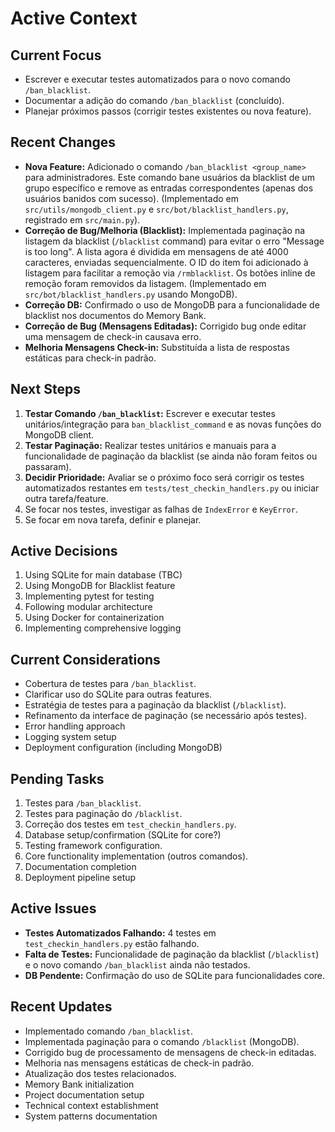 # Active Context

## Current Focus
- Escrever e executar testes automatizados para o novo comando `/ban_blacklist`.
- Documentar a adição do comando `/ban_blacklist` (concluído).
- Planejar próximos passos (corrigir testes existentes ou nova feature).

## Recent Changes
- **Nova Feature:** Adicionado o comando `/ban_blacklist <group_name>` para administradores. Este comando bane usuários da blacklist de um grupo específico e remove as entradas correspondentes (apenas dos usuários banidos com sucesso). (Implementado em `src/utils/mongodb_client.py` e `src/bot/blacklist_handlers.py`, registrado em `src/main.py`).
- **Correção de Bug/Melhoria (Blacklist):** Implementada paginação na listagem da blacklist (`/blacklist` command) para evitar o erro "Message is too long". A lista agora é dividida em mensagens de até 4000 caracteres, enviadas sequencialmente. O ID do item foi adicionado à listagem para facilitar a remoção via `/rmblacklist`. Os botões inline de remoção foram removidos da listagem. (Implementado em `src/bot/blacklist_handlers.py` usando MongoDB).
- **Correção DB:** Confirmado o uso de MongoDB para a funcionalidade de blacklist nos documentos do Memory Bank.
- **Correção de Bug (Mensagens Editadas):** Corrigido bug onde editar uma mensagem de check-in causava erro.
- **Melhoria Mensagens Check-in:** Substituída a lista de respostas estáticas para check-in padrão.

## Next Steps
1.  **Testar Comando `/ban_blacklist`:** Escrever e executar testes unitários/integração para `ban_blacklist_command` e as novas funções do MongoDB client.
2.  **Testar Paginação:** Realizar testes unitários e manuais para a funcionalidade de paginação da blacklist (se ainda não foram feitos ou passaram).
3.  **Decidir Prioridade:** Avaliar se o próximo foco será corrigir os testes automatizados restantes em `tests/test_checkin_handlers.py` ou iniciar outra tarefa/feature.
4.  Se focar nos testes, investigar as falhas de `IndexError` e `KeyError`.
5.  Se focar em nova tarefa, definir e planejar.

## Active Decisions
1. Using SQLite for main database (TBC)
2. Using MongoDB for Blacklist feature
3. Implementing pytest for testing
4. Following modular architecture
5. Using Docker for containerization
6. Implementing comprehensive logging

## Current Considerations
- Cobertura de testes para `/ban_blacklist`.
- Clarificar uso do SQLite para outras features.
- Estratégia de testes para a paginação da blacklist (`/blacklist`).
- Refinamento da interface de paginação (se necessário após testes).
- Error handling approach
- Logging system setup
- Deployment configuration (including MongoDB)

## Pending Tasks
1. Testes para `/ban_blacklist`.
2. Testes para paginação do `/blacklist`.
3. Correção dos testes em `test_checkin_handlers.py`.
4. Database setup/confirmation (SQLite for core?)
5. Testing framework configuration.
6. Core functionality implementation (outros comandos).
7. Documentation completion
8. Deployment pipeline setup

## Active Issues
- **Testes Automatizados Falhando:** 4 testes em `test_checkin_handlers.py` estão falhando.
- **Falta de Testes:** Funcionalidade de paginação da blacklist (`/blacklist`) e o novo comando `/ban_blacklist` ainda não testados.
- **DB Pendente:** Confirmação do uso de SQLite para funcionalidades core.

## Recent Updates
- Implementado comando `/ban_blacklist`.
- Implementada paginação para o comando `/blacklist` (MongoDB).
- Corrigido bug de processamento de mensagens de check-in editadas.
- Melhoria nas mensagens estáticas de check-in padrão.
- Atualização dos testes relacionados.
- Memory Bank initialization
- Project documentation setup
- Technical context establishment
- System patterns documentation 